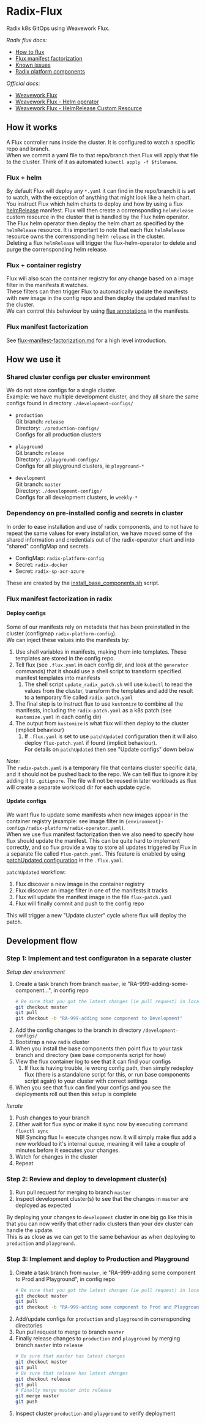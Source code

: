 # Radix-Flux

Radix k8s GitOps using Weavework Flux.

_Radix flux docs:_
- [How to flux](./how-to.md)
- [Flux manifest factorization](./flux-manifest-factorization.md)
- [Known issues](./known-issues.md)
- [Radix platform components](https://github.com/equinor/radix-private/blob/master/docs/radix-platform/readme.md)

_Official docs:_
- [Weavework Flux](https://github.com/fluxcd/flux)
- [Weavework Flux - Helm operator](https://github.com/fluxcd/flux#get-started-with-the-helm-operator)
- [Weavework Flux - HelmRelease Custom Resource](https://docs.fluxcd.io/en/latest/helm-operator/references/helmrelease-custom-resource.html)


## How it works

A Flux controller runs inside the cluster. It is configured to watch a specific repo and branch.  
When we commit a yaml file to that repo/branch then Flux will apply that file to the cluster. Think of it as automated `kubectl apply -f $filename`.  

### Flux + helm

By default Flux will deploy any `*.yaml` it can find in the repo/branch it is set to watch, with the exception of anything that might look like a helm chart.  
You instruct Flux which helm charts to deploy and how by using a flux [helmRelease](https://github.com/weaveworks/flux/blob/master/site/helm-integration.md) manifest. Flux will then create a corrensponding `helmRelease` custom resource in the cluster that is handled by the Flux helm operator. The Flux helm operator then deploy the helm chart as specified by the `helmRelease` resource. It is important to note that each flux `helmRelease` resource owns the corrensponding helm `release` in the cluster.  
Deleting a flux `helmRelease` will trigger the flux-helm-operator to delete and purge the corrensponding helm release.

### Flux + container registry

Flux will also scan the container registry for any change based on a image filter in the manifests it watches.  
These filters can then trigger Flux to automatically update the manifests with new image in the config repo and then deploy the updated manifest to the cluster.   
We can control this behaviour by using [flux annotations](https://github.com/weaveworks/flux/blob/master/site/helm-integration.md#using-annotations-to-control-updates-to-helmrelease-resources) in the manifests.

### Flux manifest factorization

See [flux-manifest-factorization.md](./flux-manifest-factorization.md) for a high level introduction.

## How we use it

### Shared cluster configs per cluster environment

We do not store configs for a single cluster.  
Example: we have multiple development cluster, and they all share the same configs found in directory `./development-configs/`

- `production`  
  Git branch: `release`  
  Directory: `./production-configs/`  
  Configs for all production clusters  

- `playground`  
  Git branch: `release`  
  Directory: `./playground-configs/`  
  Configs for all playground clusters, ie `playground-*`  

- `development`  
  Git branch: `master`  
  Directory: `./development-configs/`  
  Configs for all development clusters, ie `weekly-*`  

### Dependency on pre-installed config and secrets in cluster

In order to ease installation and use of radix components, and to not have to repeat the same values for every installation, we have moved some of the shared information and credentials out of the radix-operator chart and into "shared" configMap and secrets.

- ConfigMap: `radix-platform-config`
- Secret: `radix-docker` 
- Secret: `radix-sp-acr-azure`  

These are created by the [install_base_components.sh](https://github.com/equinor/radix-platform/blob/master/scripts/install_base_components.sh) script.

### Flux manifest factorization in radix

#### Deploy configs

Some of our manifests rely on metadata that has been preinstalled in the cluster (configmap `radix-platform-config`).  
We can inject these values into the manifests by:

1. Use shell variables in manifests, making them into templates. These templates are stored in the config repo.
1. Tell flux (see `.flux.yaml` in each config dir, and look at the `generator` commands) that it should use a shell script to transform specified manifest templates into manifests
   1. The shell script `update_radix_patch.sh` will use `kubectl` to read the values from the cluster, transform the templates and add the result to a temporary file called `radix-patch.yaml`
1. The final step is to instruct flux to use `kustomize` to combine all the manifests, including the `radix-patch.yaml` as a k8s patch (see `kustomize.yaml` in each config dir)
1. The output from `kustomize` is what flux will then deploy to the cluster (implicit behaviour)
   1. If `.flux.yaml` is set to use `patchUpdated` configuration then it will also deploy `flux-patch.yaml` if found (implicit behaviour).  
      For details on `patchUpdated` then see "Update configs" down below

_Note:_  
The `radix-patch.yaml` is a temporary file that contains cluster specific data, and it should not be pushed back to the repo. We can tell flux to ignore it by adding it to `.gitignore`. The file will not be reused in later workloads as flux will create a separate workload dir for each update cycle.

#### Update configs

We want flux to update some manifests when new images appear in the container registry (example: see image filter in `{environment}-configs/radix-platform/radix-operator.yaml`).  
When we use flux manifest factorization then we also need to specify how flux should update the manifest. This can be quite hard to implement correctly, and so flux provide a way to store all updates triggered by Flux in a separate file called `flux-patch.yaml`. This feature is enabled by using [patchUpdated configuration](https://github.com/weaveworks/flux/blob/master/site/helm-integration.md#using-annotations-to-control-updates-to-helmrelease-resources) in the `.flux.yaml`.

`patchUpdated` workflow:

1. Flux discover a new image in the container registry
1. Flux discover an image filter in one of the manifests it tracks
1. Flux will update the manifest image in the file `flux-patch.yaml`
1. Flux will finally commit and push to the config repo

This will trigger a new "Update cluster" cycle where flux will deploy the patch.



## Development flow

### Step 1: Implement and test configuraton in a separate cluster

_Setup dev environment_  
1. Create a task branch from branch `master`, ie "RA-999-adding-some-component...", in config repo  
   ```sh
   # Be sure that you got the latest changes (ie pull request) in local repo
   git checkout master
   git pull
   git checkout -b "RA-999-adding some component to Development"
   ```
1. Add the config changes to the branch in directory `/development-configs/`
1. Bootstrap a new radix cluster
1. When you install the base components then point flux to your task branch and directory (see base components script for how)
1. View the flux container log to see that it can find your configs
   1. If flux is having trouble, ie wrong config path, then simply redeploy flux (there is a standalone script for this, or run base components script again) to your cluster with correct settings
1. When you see that flux can find your configs and you see the deployments roll out then this setup is complete

_Iterate_
1. Push changes to your branch
1. Either wait for flux sync or make it sync now by executing command `fluxctl sync`  
   NB! Syncing flux != execute changes now. It will simply make flux add a new workload to it's internal queue, meaning it will take a couple of minutes before it executes your changes.
1. Watch for changes in the cluster
1. Repeat

### Step 2: Review and deploy to development cluster(s)

1. Run pull request for merging to branch `master`
1. Inspect development cluster(s) to see that the changes in `master` are deployed as expected

By deploying your changes to `development` cluster in one big go like this is that you can now verify that other radix clusters than your dev cluster can handle the update.  
This is as close as we can get to the same behaviour as when deploying to `production` and `playground`.

### Step 3: Implement and deploy to Production and Playground

1. Create a task branch from `master`, ie "RA-999-adding some component to Prod and Playground", in config repo  
   ```sh
   # Be sure that you got the latest changes (ie pull request) in local repo
   git checkout master
   git pull
   git checkout -b "RA-999-adding some component to Prod and Playground"
   ```
1. Add/update configs for `production` and `playground` in corrensponding directories
1. Run pull request to merge to branch `master`
1. Finally release changes to `production` and `playground` by merging branch `master` into `release`  
   ```sh
   # Be sure that master has latest changes
   git checkout master
   git pull
   # Be sure that release has latest changes
   git checkout release
   git pull
   # Finally merge master into release
   git merge master
   git push
   ```
1. Inspect cluster `production` and `playground` to verify deployment

